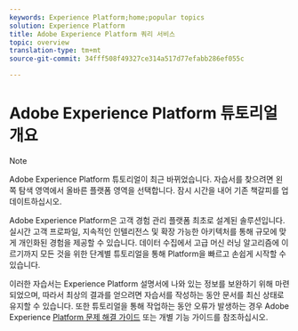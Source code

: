 ```yaml
---
keywords: Experience Platform;home;popular topics
solution: Experience Platform
title: Adobe Experience Platform 쿼리 서비스
topic: overview
translation-type: tm+mt
source-git-commit: 34fff508f49327ce314a517d77efabb286ef055c

---
```



# Adobe Experience Platform 튜토리얼 개요

>[!NOTE]
>Adobe Experience Platform 튜토리얼이 최근 바뀌었습니다. 자습서를 찾으려면 왼쪽 탐색 영역에서 올바른 플랫폼 영역을 선택합니다. 잠시 시간을 내어 기존 책갈피를 업데이트하십시오.

Adobe Experience Platform은 고객 경험 관리 플랫폼 최초로 설계된 솔루션입니다. 실시간 고객 프로파일, 지속적인 인텔리전스 및 확장 가능한 아키텍처를 통해 규모에 맞게 개인화된 경험을 제공할 수 있습니다. 데이터 수집에서 고급 머신 러닝 알고리즘에 이르기까지 모든 것을 위한 단계별 튜토리얼을 통해 Platform을 빠르고 손쉽게 시작할 수 있습니다.

이러한 자습서는 Experience Platform 설명서에 [](../landing/documentation/overview.md)나와 있는 정보를 보완하기 위해 마련되었으며, 따라서 최상의 결과를 얻으려면 자습서를 작성하는 동안 문서를 최신 상태로 유지할 수 있습니다. 또한 튜토리얼을 통해 작업하는 동안 오류가 발생하는 경우 Adobe Experience [Platform 문제 해결 가이드](../landing/troubleshooting.md) 또는 개별 기능 가이드를 참조하십시오.
